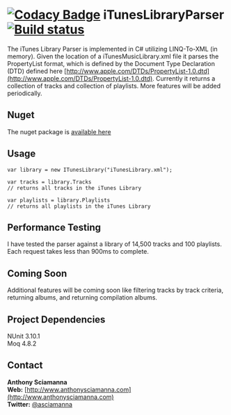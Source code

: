 [![Codacy Badge](https://api.codacy.com/project/badge/Grade/20f1e8648cc74b158fbbb09528fd9e2e)](https://app.codacy.com/app/asciamanna/iTunesLibraryParser?utm_source=github.com&utm_medium=referral&utm_content=asciamanna/iTunesLibraryParser&utm_campaign=badger)
iTunesLibraryParser [![Build status](https://ci.appveyor.com/api/projects/status/tsebsc61mqylaejq?svg=true)](https://ci.appveyor.com/project/asciamanna/ituneslibraryparser)
===================
The iTunes Library Parser is implemented in C# utilizing LINQ-To-XML (in memory). Given the location of a iTunesMusicLibrary.xml file it parses the PropertyList format, which is defined by the Document Type Declaration (DTD) defined here [http://www.apple.com/DTDs/PropertyList-1.0.dtd](http://www.apple.com/DTDs/PropertyList-1.0.dtd). Currently it returns a collection of tracks and collection of playlists. More features will be added periodically.

## Nuget

The nuget package is [available here](https://www.nuget.org/packages/iTunesLibraryParser/)

## Usage
```
var library = new ITunesLibrary("iTunesLibrary.xml");

var tracks = library.Tracks 
// returns all tracks in the iTunes Library

var playlists = library.Playlists
// returns all playlists in the iTunes Library
```

## Performance Testing
I have tested the parser against a library of 14,500 tracks and 100 playlists. Each request takes less than 900ms to complete.

## Coming Soon
Additional features will be coming soon like filtering tracks by track criteria, returning albums, and returning compilation albums.

## Project Dependencies
NUnit 3.10.1  
Moq 4.8.2

## Contact
**Anthony Sciamanna**
<br/>
**Web:** [http://www.anthonysciamanna.com](http://www.anthonysciamanna.com)  
**Twitter:** [@asciamanna](http://www.twitter.com/asciamanna)
